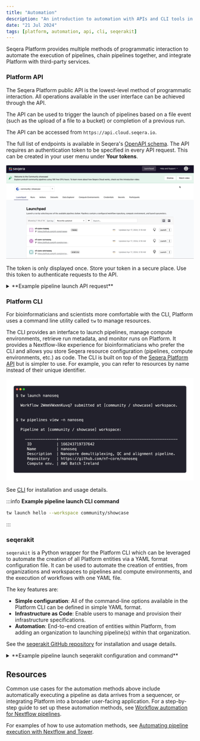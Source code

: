 ```yaml
---
title: "Automation"
description: "An introduction to automation with APIs and CLI tools in Seqera Platform"
date: "21 Jul 2024"
tags: [platform, automation, api, cli, seqerakit]
---
```


Seqera Platform provides multiple methods of programmatic interaction to automate the execution of pipelines, chain pipelines together, and integrate Platform with third-party services.

### Platform API

The Seqera Platform public API is the lowest-level method of programmatic interaction. All operations available in the user interface can be achieved through the API. 

The API can be used to trigger the launch of pipelines based on a file event (such as the upload of a file to a bucket) or completion of a previous run.

The API can be accessed from `https://api.cloud.seqera.io`.

The full list of endpoints is available in Seqera's [OpenAPI schema](https://cloud.seqera.io/openapi/index.html). The API requires an authentication token to be specified in every API request. This can be created in your user menu under **Your tokens**.

![Platform access token](./assets/generate-access-token.gif)

The token is only displayed once. Store your token in a secure place. Use this token to authenticate requests to the API.
  
<details>
  <summary>**Example pipeline launch API request**</summary>
    ```
    curl -X POST "https://api.cloud.seqera.io/workflow/launch?workspaceId=38659136604200" \
        -H "Accept: application/json" \
        -H "Authorization: Bearer <your_access_token>" \
        -H "Content-Type: application/json" \
        -H "Accept-Version:1" \
        -d '{
        "launch": {
            "computeEnvId": "hjE97A8TvD9PklUb0hwEJ",
            "runName": "first-time-pipeline-api-byname",
            "pipeline": "first-time-pipeline",
            "workDir": "s3://nf-ireland",
            "revision": "master"
        }
    }'
    ```

</details>


### Platform CLI

For bioinformaticians and scientists more comfortable with the CLI, Platform uses a command line utility called `tw` to manage resources. 

The CLI provides an interface to launch pipelines, manage compute environments, retrieve run metadata, and monitor runs on Platform. It provides a Nextflow-like experience for bioinformaticians who prefer the CLI and allows you store Seqera resource configuration (pipelines, compute environments, etc.) as code. The CLI is built on top of the [Seqera Platform API](#platform-api) but is simpler to use. For example, you can refer to resources by name instead of their unique identifier.

![Seqera Platform CLI](./assets/platform-cli.png)

See [CLI](../../cli/overview) for installation and usage details.   

:::info
**Example pipeline launch CLI command**

```bash
tw launch hello --workspace community/showcase
```
:::

### seqerakit

`seqerakit` is a Python wrapper for the Platform CLI which can be leveraged to automate the creation of all Platform entities via a YAML format configuration file. It can be used to automate the creation of entities, from organizations and workspaces to pipelines and compute environments, and the execution of workflows with one YAML file.

The key features are:

- **Simple configuration**: All of the command-line options available in the Platform CLI can be defined in simple YAML format.
- **Infrastructure as Code**: Enable users to manage and provision their infrastructure specifications.
- **Automation**: End-to-end creation of entities within Platform, from adding an organization to launching pipeline(s) within that organization.

See the [seqerakit GitHub repository](https://github.com/seqeralabs/seqera-kit/) for installation and usage details.

<details>
  <summary>**Example pipeline launch seqerakit configuration and command**</summary>

  Create a YAML file called `hello.yaml`:

      ```yaml
      launch:
      - name: "hello-world"
          url: "https://github.com/nextflow-io/hello"
          workspace: "seqeralabs/showcase"
      ```

  Then run seqerakit:

    ```bash
    $ seqerakit hello.yaml
    ```

</details>

## Resources
Common use cases for the automation methods above include automatically executing a pipeline as data arrives from a sequencer, or integrating Platform into a broader user-facing application. For a step-by-step guide to set up these automation methods, see [Workflow automation for Nextflow pipelines](https://seqera.io/blog/workflow-automation/).

For examples of how to use automation methods, see [Automating pipeline execution with Nextflow and Tower](https://seqera.io/blog/automating-workflows-with-nextflow-and-tower/).